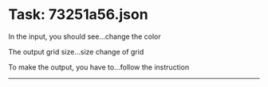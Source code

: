 # Task: 73251a56.json

In the input, you should see...change the color

The output grid size...size change of grid

To make the output, you have to...follow the instruction

---

